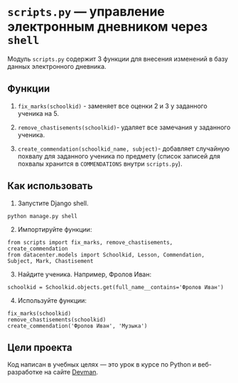 # `scripts.py` — управление электронным дневником через `shell`

Модуль `scripts.py` содержит 3 функции для внесения изменений  в базу  данных электронного дневника.

## Функции

1. `fix_marks(schoolkid)` - заменяет все оценки 2 и 3 у заданного ученика на 5.

2. `remove_chastisements(schoolkid)`- удаляет все замечания у заданного ученика.

3. `create_commendation(schoolkid_name, subject)`- добавляет случайную похвалу для заданного ученика по предмету (cписок записей для похвалы хранится в `COMMENDATIONS` внутри `scripts.py`).

## Как использовать

1. Запустите Django shell.

```
python manage.py shell
```

2. Импортируйте функции:

```
from scripts import fix_marks, remove_chastisements, create_commendation
from datacenter.models import Schoolkid, Lesson, Commendation, Subject, Mark, Chastisement
```
3. Найдите ученика. Например, Фрoлов Иван:

```
schoolkid = Schoolkid.objects.get(full_name__contains='Фролов Иван')
```

4. Используйте функции:
```
fix_marks(schoolkid)
remove_chastisements(schoolkid)
create_commendation('Фролов Иван', 'Музыка')
```

## Цели проекта

Код написан в учебных целях — это урок в курсе по Python и веб-разработке на сайте [Devman](https://dvmn.org).